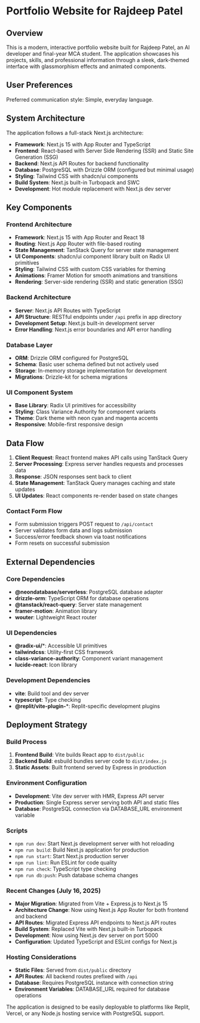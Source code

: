 # Portfolio Website for Rajdeep Patel

## Overview

This is a modern, interactive portfolio website built for Rajdeep Patel, an AI developer and final-year MCA student. The application showcases his projects, skills, and professional information through a sleek, dark-themed interface with glassmorphism effects and animated components.

## User Preferences

Preferred communication style: Simple, everyday language.

## System Architecture

The application follows a full-stack Next.js architecture:

- **Framework**: Next.js 15 with App Router and TypeScript
- **Frontend**: React-based with Server Side Rendering (SSR) and Static Site Generation (SSG)
- **Backend**: Next.js API Routes for backend functionality
- **Database**: PostgreSQL with Drizzle ORM (configured but minimal usage)
- **Styling**: Tailwind CSS with shadcn/ui components
- **Build System**: Next.js built-in Turbopack and SWC
- **Development**: Hot module replacement with Next.js dev server

## Key Components

### Frontend Architecture
- **Framework**: Next.js 15 with App Router and React 18
- **Routing**: Next.js App Router with file-based routing
- **State Management**: TanStack Query for server state management
- **UI Components**: shadcn/ui component library built on Radix UI primitives
- **Styling**: Tailwind CSS with custom CSS variables for theming
- **Animations**: Framer Motion for smooth animations and transitions
- **Rendering**: Server-side rendering (SSR) and static generation (SSG)

### Backend Architecture
- **Server**: Next.js API Routes with TypeScript
- **API Structure**: RESTful endpoints under `/api` prefix in app directory
- **Development Setup**: Next.js built-in development server
- **Error Handling**: Next.js error boundaries and API error handling

### Database Layer
- **ORM**: Drizzle ORM configured for PostgreSQL
- **Schema**: Basic user schema defined but not actively used
- **Storage**: In-memory storage implementation for development
- **Migrations**: Drizzle-kit for schema migrations

### UI Component System
- **Base Library**: Radix UI primitives for accessibility
- **Styling**: Class Variance Authority for component variants
- **Theme**: Dark theme with neon cyan and magenta accents
- **Responsive**: Mobile-first responsive design

## Data Flow

1. **Client Request**: React frontend makes API calls using TanStack Query
2. **Server Processing**: Express server handles requests and processes data
3. **Response**: JSON responses sent back to client
4. **State Management**: TanStack Query manages caching and state updates
5. **UI Updates**: React components re-render based on state changes

### Contact Form Flow
- Form submission triggers POST request to `/api/contact`
- Server validates form data and logs submission
- Success/error feedback shown via toast notifications
- Form resets on successful submission

## External Dependencies

### Core Dependencies
- **@neondatabase/serverless**: PostgreSQL database adapter
- **drizzle-orm**: TypeScript ORM for database operations
- **@tanstack/react-query**: Server state management
- **framer-motion**: Animation library
- **wouter**: Lightweight React router

### UI Dependencies
- **@radix-ui/***: Accessible UI primitives
- **tailwindcss**: Utility-first CSS framework
- **class-variance-authority**: Component variant management
- **lucide-react**: Icon library

### Development Dependencies
- **vite**: Build tool and dev server
- **typescript**: Type checking
- **@replit/vite-plugin-***: Replit-specific development plugins

## Deployment Strategy

### Build Process
1. **Frontend Build**: Vite builds React app to `dist/public`
2. **Backend Build**: esbuild bundles server code to `dist/index.js`
3. **Static Assets**: Built frontend served by Express in production

### Environment Configuration
- **Development**: Vite dev server with HMR, Express API server
- **Production**: Single Express server serving both API and static files
- **Database**: PostgreSQL connection via DATABASE_URL environment variable

### Scripts
- `npm run dev`: Start Next.js development server with hot reloading
- `npm run build`: Build Next.js application for production
- `npm run start`: Start Next.js production server
- `npm run lint`: Run ESLint for code quality
- `npm run check`: TypeScript type checking
- `npm run db:push`: Push database schema changes

### Recent Changes (July 16, 2025)
- **Major Migration**: Migrated from Vite + Express.js to Next.js 15
- **Architecture Change**: Now using Next.js App Router for both frontend and backend
- **API Routes**: Migrated Express API endpoints to Next.js API routes
- **Build System**: Replaced Vite with Next.js built-in Turbopack
- **Development**: Now using Next.js dev server on port 5000
- **Configuration**: Updated TypeScript and ESLint configs for Next.js

### Hosting Considerations
- **Static Files**: Served from `dist/public` directory
- **API Routes**: All backend routes prefixed with `/api`
- **Database**: Requires PostgreSQL instance with connection string
- **Environment Variables**: DATABASE_URL required for database operations

The application is designed to be easily deployable to platforms like Replit, Vercel, or any Node.js hosting service with PostgreSQL support.